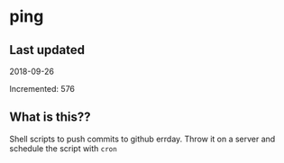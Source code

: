 # ping

## Last updated
2018-09-26

Incremented: 576

## What is this??
Shell scripts to push commits to github errday. Throw it on a server and schedule the script with `cron`
